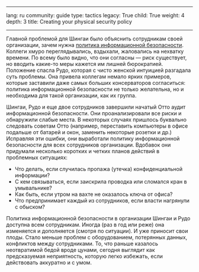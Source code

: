 

---

lang: ru
community: guide
type: tactics
legacy: True
child: True
weight: 4
depth: 3
title: Creating your physical security policy

---

Главной проблемой для Шингаи было объяснить сотрудникам своей организации,
зачем нужна [политика информационной безопасности](/ru/glossary#Security_policy). Коллеги хмуро переглядывались, вздыхали, жаловались на нехватку времени. По всему было видно, что они согласны — риск существует, но вводить какие-то меры кажется им лишней бюрократией. Положение спасла Рудо, которая с чисто женской интуицией разгадала суть проблемы. Она привела коллегам немало ярких примеров, которые заставили даже самых больших консерваторов согласиться: политика информационной безопасности не только желательна, но и необходима для такой организации, как их группа.

Шингаи, Рудо и еще двое сотрудников завершили начатый Отто аудит
информационной безопасности. Они проанализировали все риски и
обнаружили слабые места. В некоторых случаях пришлось буквально
следовать советам Отто (например, переставить компьютеры в офисе
подальше от батарей и окон, заменить некоторые розетки и др.) Исправляя
эти ошибки, они выработали политику информационной безопасности для
всех сотрудников организации. Вдобавок они придумали несколько коротких
и четких планов действий в проблемных ситуациях:

- Что делать, если случилась пропажа (утечка) конфиденциальной информации?
- С кем связываться, если заискрила проводка или сломался кран в умывальнике?
- Как быть, если утром на вахте не оказалось ключа от офиса?
- Что предпринимает каждый из сотрудников, если власти нагрянули с обыском?

Политика информационной безопасности в организации Шингаи
и Рудо доступна всем сотрудникам. Иногда (раз в год или реже) она
изменяется и дополняется (смотря по ситуации). И уже приносит свои
плоды. Стало меньше проблем с оборудованием, потерянных данных,
конфликтов между сотрудниками. То, что раньше казалось неотвратимой
бедой вроде цунами, сегодня выглядит как предсказуемая неприятность,
которую легко избежать, если действовать аккуратно и с умом.


